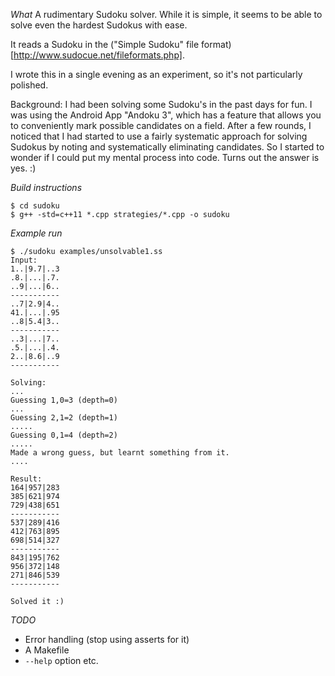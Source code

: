 _What_
A rudimentary Sudoku solver. While it is simple, it seems to be able to solve even the hardest Sudokus with ease.

It reads a Sudoku in the ("Simple Sudoku" file format)[http://www.sudocue.net/fileformats.php].

I wrote this in a single evening as an experiment, so it's not particularly polished.

Background: I had been solving some Sudoku's in the past days for fun. I was using the Android App "Andoku 3", which has a feature that allows you to conveniently mark possible candidates on a field.
After a few rounds, I noticed that I had started to use a fairly systematic approach for solving Sudokus by noting and systematically eliminating candidates. So I started to wonder if I could put my mental process into code. Turns out the answer is yes. :)

_Build instructions_
```
$ cd sudoku
$ g++ -std=c++11 *.cpp strategies/*.cpp -o sudoku
```

_Example run_
```
$ ./sudoku examples/unsolvable1.ss
Input:
1..|9.7|..3
.8.|...|.7.
..9|...|6..
-----------
..7|2.9|4..
41.|...|.95
..8|5.4|3..
-----------
..3|...|7..
.5.|...|.4.
2..|8.6|..9
-----------

Solving:
...
Guessing 1,0=3 (depth=0)
...
Guessing 2,1=2 (depth=1)
.....
Guessing 0,1=4 (depth=2)
.....
Made a wrong guess, but learnt something from it.
....

Result:
164|957|283
385|621|974
729|438|651
-----------
537|289|416
412|763|895
698|514|327
-----------
843|195|762
956|372|148
271|846|539
-----------

Solved it :)
```

_TODO_
* Error handling (stop using asserts for it)
* A Makefile
* `--help` option etc.
